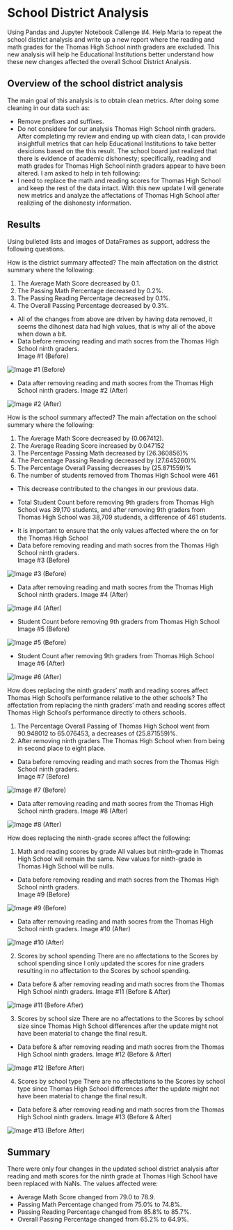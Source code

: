 # School District Analysis
Using Pandas and Jupyter Notebook
Callenge #4. Help Maria to repeat the school district analysis and write up a new report where the reading and math grades for the Thomas High School ninth graders are excluded. This new analysis will help he Educational Institutions better understand how these new changes affected the overall School District Analysis.

## Overview of the school district analysis
The main goal of this analysis is to obtain clean metrics. After doing some cleaning in our data such as:   
- Remove prefixes and suffixes.
- Do not considere for our analysis Thomas High School ninth graders.
After completing my review and ending up with clean data, I can provide insightfull metrics that can help Educational Institutions to take better desicions based on the this result.
The school board just realized that there is evidence of academic dishonesty; specifically, reading and math grades for Thomas High School ninth graders appear to have been altered.  I am asked to help in teh following:
- I need to replace the math and reading scores for Thomas High School and keep the rest of the data intact.
With this new update I will generate new metrics and analyze the affectations of Thomas High School after realiziing of the dishonesty information.

## Results
Using bulleted lists and images of DataFrames as support, address the following questions.

How is the district summary affected?
The main affectation on the district summary where the following:
1. The Average Math Score decreased by 0.1.
2. The Passing Math Percentage decreased by 0.2%.
3. The Passing Reading Percentage decreased by 0.1%.
4. The Overall Passing Percentage decreased by 0.3%.
* All of the changes from above are driven by having data removed, it seems the dihonest data had high values, that is why all of the above when down a bit.
* Data before removing reading and math socres from the Thomas High School ninth graders.   
Image #1 (Before)

![Image #1 (Before)](https://user-images.githubusercontent.com/95668609/151647835-506623da-e7a0-4ee6-99d8-e5a10ec16363.png)

* Data after removing reading and math socres from the Thomas High School ninth graders.
Image #2 (After)

![Image #2 (After)](https://user-images.githubusercontent.com/95668609/151647839-b3cb06d8-c050-487c-9aa0-0ad799b35f97.png)

How is the school summary affected?
The main affectation on the school summary where the following:
1. The Average Math Score decreased by (0.067412).
2. The Average Reading Score increased by 0.047152 
3. The Percentage Passing Math decreased by (26.360856)%
4. The Percentage Passing Reading decreased by (27.645260)%
5. The Percentage Overall Passing decreases by (25.871559)%
6. The number of students removed from Thomas High School were 461
* This decrease contributed to the changes in our previous data.
- Total Student Count before removing 9th graders from Thomas High School was 39,170 students, and after removing 9th graders from Thomas High School was 38,709 studends, a difference of 461 students.
* It is important to ensure that the only values affected where the on for the Thomas High School
* Data before removing reading and math socres from the Thomas High School ninth graders.   
Image #3 (Before)

![Image #3 (Before)](https://user-images.githubusercontent.com/95668609/151647845-e7cf2566-7674-4d5c-9312-226e19ebc34d.png)

* Data after removing reading and math socres from the Thomas High School ninth graders.
Image #4 (After)

![Image #4 (After)](https://user-images.githubusercontent.com/95668609/151647848-7a21a2ac-9b11-4454-9203-b11c7b6d99e6.png)

* Student Count before removing 9th graders from Thomas High School
Image #5 (Before)

![Image #5 (Before)](https://user-images.githubusercontent.com/95668609/151647854-512f4982-f959-4688-9a04-a1d8e9ac95a5.png)

* Student Count after removing 9th graders from Thomas High School
Image #6 (After)

![Image #6 (After)](https://user-images.githubusercontent.com/95668609/151647859-109acfc2-ec74-42bf-a24f-b286417a5a5c.png)

How does replacing the ninth graders’ math and reading scores affect Thomas High School’s performance relative to the other schools?
The affectation from replacing the ninth graders’ math and reading scores affect Thomas High School’s performance directly to others schools.
1. The Percentage Overall Passing of Thomas High School went from 90.948012 to 65.076453, a decreases of (25.871559)%.
2. After removing ninth graders The Thomas High School when from being in second place to eight place. 
* Data before removing reading and math socres from the Thomas High School ninth graders.   
Image #7 (Before)

![Image #7 (Before)](https://user-images.githubusercontent.com/95668609/151647861-9e6ff1d6-73df-440c-94f0-b284c86454ac.png)

* Data after removing reading and math socres from the Thomas High School ninth graders.
Image #8 (After)

![Image #8 (After)](https://user-images.githubusercontent.com/95668609/151647864-5f11d131-9216-4975-b946-61dad4c351f0.png)

How does replacing the ninth-grade scores affect the following:
1. Math and reading scores by grade
All values but ninth-grade in Thomas High School will remain the same.
New values for ninth-grade in Thomas High School will be nulls.
* Data before removing reading and math socres from the Thomas High School ninth graders.  
Image #9 (Before)

![Image #9 (Before)](https://user-images.githubusercontent.com/95668609/151647871-f41013b5-c400-46f9-9233-31b28dc55861.png)

* Data after removing reading and math socres from the Thomas High School ninth graders.
Image #10 (After)

![Image #10 (After)](https://user-images.githubusercontent.com/95668609/151647873-3c50b561-d262-41c5-a44c-c6b36a725e8c.png)

2. Scores by school spending
There are no affectations to the Scores by school spending since I only updated the scores for nine graders resulting in no affectation to the Scores by school spending.
* Data before & after removing reading and math socres from the Thomas High School ninth graders.
Image #11 (Before & After)

![Image #11 (Before   After)](https://user-images.githubusercontent.com/95668609/151647881-f14cd929-d049-4d93-a939-a24ce45cc372.png)

3. Scores by school size
There are no affectations to the Scores by school size since Thomas High School differences after the update might not have been material to change the final result.
* Data before & after removing reading and math socres from the Thomas High School ninth graders.
Image #12 (Before & After)

![Image #12 (Before   After)](https://user-images.githubusercontent.com/95668609/151647883-a1ed8ceb-bac1-4e8d-ac80-596962db6d93.png)

4. Scores by school type
There are no affectations to the Scores by school type since Thomas High School differences after the update might not have been material to change the final result.
* Data before & after removing reading and math socres from the Thomas High School ninth graders.
Image #13 (Before & After)

![Image #13 (Before   After)](https://user-images.githubusercontent.com/95668609/151647886-bb680234-2505-468b-983f-87d8f7cb9903.png)


## Summary
There were only four changes in the updated school district analysis after reading and math scores for the ninth grade at Thomas High School have been replaced with NaNs. The values affected were:
- Average Math Score changed from 79.0 to 78.9.
- Passing Math Percentage changed from 75.0% to 74.8%. 
- Passing Reading Percentage changed from 85.8% to 85.7%.
- Overall Passing Percentage changed from 65.2% to 64.9%.
